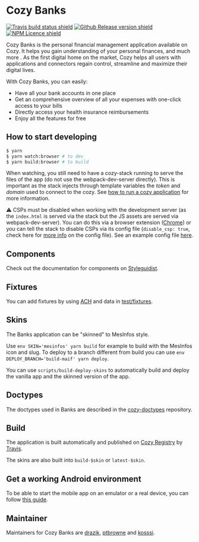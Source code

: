 # Cozy Banks

[![Travis build status shield](https://img.shields.io/travis/cozy/cozy-banks.svg?branch=master)](https://travis-ci.org/cozy/cozy-banks)
[![Github Release version shield](https://img.shields.io/github/tag/cozy/cozy-banks.svg)](https://github.com/cozy/cozy-banks/releases)
[![NPM Licence shield](https://img.shields.io/github/license/cozy/cozy-banks.svg)](https://github.com/cozy/cozy-banks/blob/master/LICENSE)

Cozy Banks is the personal financial management application available on Cozy.
It helps you gain understanding of your personal finances, and much more . As
the first digital home on the market, Cozy helps all users with applications
and connectors regain control, streamline and maximize their digital lives.

With Cozy Banks, you can easily:
- Have all your bank accounts in one place
- Get an comprehensive overview of all your expenses with one-click access to
  your bills
- Directly access your health insurance reimbursements
- Enjoy all the features for free

## How to start developing

```bash
$ yarn
$ yarn watch:browser # to dev
$ yarn build:browser # to build
```

When watching, you still need to have a cozy-stack running to serve the files of the app (do not use the webpack-dev-server directly). This is important as the stack injects through template variables the *token* and *domain* used to connect to the cozy. See [how to run a cozy application](https://docs.cozy.io/en/howTos/dev/runCozyDocker/#ephemeral-instance) for more information.

⚠️ CSPs must be disabled when working with the development server (as the `index.html` is served via the stack but the JS assets are served via webpack-dev-server). You can do this via a browser extension ([Chrome](https://chrome.google.com/webstore/detail/disable-content-security/ieelmcmcagommplceebfedjlakkhpden)) or you can tell the stack to disable CSPs via its config file (`disable_csp: true`, check here for [more info](https://docs.cozy.io/en/cozy-stack/config/#main-configuration-file) on the config file). See an example config file [here](https://github.com/CPatchane/create-cozy-app/blob/8329c7161a400119076a7e2734191607437f0dcc/packages/cozy-scripts/stack/disableCSP.yaml#L6). 

## Components

Check out the documentation for components on [Styleguidist](https://ptbrowne.github.io/cozy-bank/).

## Fixtures

You can add fixtures by using [ACH](https://github.com/cozy/ACH) and data in [test/fixtures](./test/fixtures).

## Skins

The Banks application can be "skinned" to MesInfos style.

Use `env SKIN='mesinfos' yarn build` for example to build with the MesInfos icon and slug. To deploy to a branch different from build you can use `env DEPLOY_BRANCH='build-maif' yarn deploy`.

You can use `scripts/build-deploy-skins` to automatically build and deploy
the vanilla app and the skinned version of the app.

## Doctypes

The doctypes used in Banks are described in the [cozy-doctypes](https://github.com/cozy/cozy-doctypes/blob/master/docs/io.cozy.bank.md) repository.

## Build

The application is built automatically and published on [Cozy Registry](https://apps-registry.cozycloud.cc/banks/registry) by [Travis](https://travis-ci.org/cozy/cozy-banks).

The skins are also built into `build-$skin` or `latest-$skin`.

## Get a working Android environment

To be able to start the mobile app on an emulator or a real device, you can follow [this guide](https://gist.github.com/drazik/11dfe2014a6b967821df93b9e10353f4).

## Maintainer

Maintainers for Cozy Banks are [drazik](https://github.com/drazik), [ptbrowne](https://github.com/ptbrowne) and [kosssi](https://github.com/kosssi).
